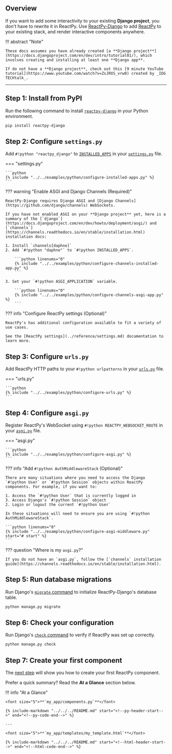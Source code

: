 ## Overview

<p class="intro" markdown>

If you want to add some interactivity to your existing **Django project**, you don't have to rewrite it in ReactPy. Use [ReactPy-Django](https://github.com/reactive-python/reactpy-django) to add [ReactPy](https://github.com/reactive-python/reactpy) to your existing stack, and render interactive components anywhere.

</p>

!!! abstract "Note"

    These docs assumes you have already created [a **Django project**](https://docs.djangoproject.com/en/dev/intro/tutorial01/), which involves creating and installing at least one **Django app**.

    If do not have a **Django project**, check out this [9 minute YouTube tutorial](https://www.youtube.com/watch?v=ZsJRXS_vrw0) created by _IDG TECHtalk_.

---

## Step 1: Install from PyPI

Run the following command to install [`reactpy-django`](https://pypi.org/project/reactpy-django/) in your Python environment.

```bash linenums="0"
pip install reactpy-django
```

## Step 2: Configure `settings.py`

Add `#!python "reactpy_django"` to [`INSTALLED_APPS`](https://docs.djangoproject.com/en/dev/ref/settings/#std:setting-INSTALLED_APPS) in your [`settings.py`](https://docs.djangoproject.com/en/dev/topics/settings/) file.

=== "settings.py"

    ```python
    {% include "../../examples/python/configure-installed-apps.py" %}
    ```

??? warning "Enable ASGI and Django Channels (Required)"

    ReactPy-Django requires Django ASGI and [Django Channels](https://github.com/django/channels) WebSockets.

    If you have not enabled ASGI on your **Django project** yet, here is a summary of the [`django`](https://docs.djangoproject.com/en/dev/howto/deployment/asgi/) and [`channels`](https://channels.readthedocs.io/en/stable/installation.html) installation docs:

    1. Install `channels[daphne]`
    2. Add `#!python "daphne"` to `#!python INSTALLED_APPS`.

        ```python linenums="0"
        {% include "../../examples/python/configure-channels-installed-app.py" %}
        ```

    3. Set your `#!python ASGI_APPLICATION` variable.

        ```python linenums="0"
        {% include "../../examples/python/configure-channels-asgi-app.py" %}
        ```

??? info "Configure ReactPy settings (Optional)"

    ReactPy's has additional configuration available to fit a variety of use cases.

    See the [ReactPy settings](../reference/settings.md) documentation to learn more.

## Step 3: Configure `urls.py`

Add ReactPy HTTP paths to your `#!python urlpatterns` in your [`urls.py`](https://docs.djangoproject.com/en/dev/topics/http/urls/) file.

=== "urls.py"

    ```python
    {% include "../../examples/python/configure-urls.py" %}
    ```

## Step 4: Configure `asgi.py`

Register ReactPy's WebSocket using `#!python REACTPY_WEBSOCKET_ROUTE` in your [`asgi.py`](https://docs.djangoproject.com/en/dev/howto/deployment/asgi/) file.

=== "asgi.py"

    ```python
    {% include "../../examples/python/configure-asgi.py" %}
    ```

??? info "Add `#!python AuthMiddlewareStack` (Optional)"

    There are many situations where you need to access the Django `#!python User` or `#!python Session` objects within ReactPy components. For example, if you want to:

    1. Access the `#!python User` that is currently logged in
    3. Access Django's `#!python Session` object
    2. Login or logout the current `#!python User`

    In these situations will need to ensure you are using `#!python AuthMiddlewareStack`.

    ```python linenums="0"
    {% include "../../examples/python/configure-asgi-middleware.py" start="# start" %}
    ```

??? question "Where is my `asgi.py`?"

    If you do not have an `asgi.py`, follow the [`channels` installation guide](https://channels.readthedocs.io/en/stable/installation.html).

## Step 5: Run database migrations

Run Django's [`migrate` command](https://docs.djangoproject.com/en/dev/topics/migrations/) to initialize ReactPy-Django's database table.

```bash linenums="0"
python manage.py migrate
```

## Step 6: Check your configuration

Run Django's [`check` command](https://docs.djangoproject.com/en/dev/ref/django-admin/#check) to verify if ReactPy was set up correctly.

```bash linenums="0"
python manage.py check
```

## Step 7: Create your first component

The [next step](./your-first-component.md) will show you how to create your first ReactPy component.

Prefer a quick summary? Read the **At a Glance** section below.

!!! info "At a Glance"

    <font size="5">**`my_app/components.py`**</font>

    {% include-markdown "../../../README.md" start="<!--py-header-start-->" end="<!--py-code-end-->" %}

    ---

    <font size="5">**`my_app/templates/my_template.html`**</font>

    {% include-markdown "../../../README.md" start="<!--html-header-start-->" end="<!--html-code-end-->" %}
